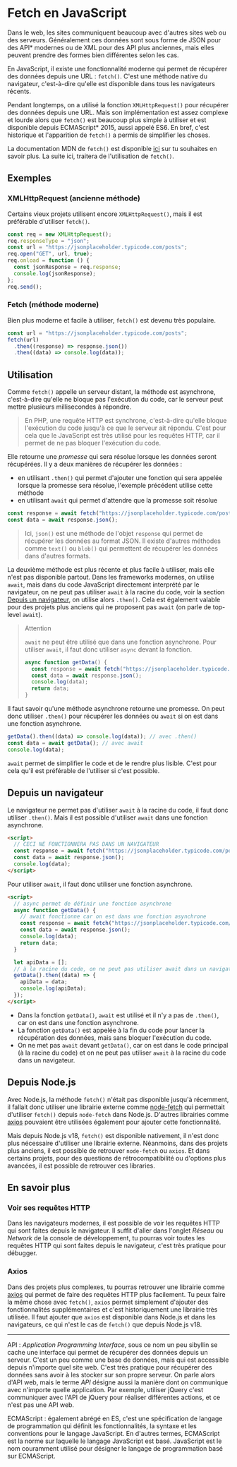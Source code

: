 # Fetch en JavaScript

Dans le web, les sites communiquent beaucoup avec d'autres sites web ou des serveurs. Généralement ces données sont sous forme de JSON pour des API\* modernes ou de XML pour des API plus anciennes, mais elles peuvent prendre des formes bien différentes selon les cas.

En JavaScript, il existe une fonctionnalité moderne qui permet de récupérer des données depuis une URL : `fetch()`. C'est une méthode native du navigateur, c'est-à-dire qu'elle est disponible dans tous les navigateurs récents.

Pendant longtemps, on a utilisé la fonction `XMLHttpRequest()` pour récupérer des données depuis une URL. Mais son implémentation est assez complexe et lourde alors que `fetch()` est beaucoup plus simple à utiliser et est disponible depuis ECMAScript\* 2015, aussi appelé ES6. En bref, c'est historique et l'apparition de `fetch()` a permis de simplifier les choses.

La documentation MDN de `fetch()` est disponible [ici](https://developer.mozilla.org/en-US/docs/Web/API/Fetch_API) sur tu souhaites en savoir plus. La suite ici, traitera de l'utilisation de `fetch()`.

## Exemples

### XMLHttpRequest (ancienne méthode)

Certains vieux projets utilisent encore `XMLHttpRequest()`, mais il est préférable d'utiliser `fetch()`.

```js
const req = new XMLHttpRequest();
req.responseType = "json";
const url = "https://jsonplaceholder.typicode.com/posts";
req.open("GET", url, true);
req.onload = function () {
  const jsonResponse = req.response;
  console.log(jsonResponse);
};
req.send();
```

### Fetch (méthode moderne)

Bien plus moderne et facile à utiliser, `fetch()` est devenu très populaire.

```js
const url = "https://jsonplaceholder.typicode.com/posts";
fetch(url)
  .then((response) => response.json())
  .then((data) => console.log(data));
```

## Utilisation

Comme `fetch()` appelle un serveur distant, la méthode est asynchrone, c'est-à-dire qu'elle ne bloque pas l'exécution du code, car le serveur peut mettre plusieurs millisecondes à répondre.

> En PHP, une requête HTTP est synchrone, c'est-à-dire qu'elle bloque l'exécution du code jusqu'à ce que le serveur ait répondu. C'est pour cela que le JavaScript est très utilisé pour les requêtes HTTP, car il permet de ne pas bloquer l'exécution du code.

Elle retourne une _promesse_ qui sera résolue lorsque les données seront récupérées. Il y a deux manières de récupérer les données :

- en utilisant `.then()` qui permet d'ajouter une fonction qui sera appelée lorsque la promesse sera résolue, l'exemple précédent utilise cette méthode
- en utilisant `await` qui permet d'attendre que la promesse soit résolue

```js
const response = await fetch("https://jsonplaceholder.typicode.com/posts");
const data = await response.json();
```

> Ici, `json()` est une méthode de l'objet `response` qui permet de récupérer les données au format JSON. Il existe d'autres méthodes comme `text()` ou `blob()` qui permettent de récupérer les données dans d'autres formats.

La deuxième méthode est plus récente et plus facile à utiliser, mais elle n'est pas disponible partout. Dans les frameworks modernes, on utilise `await`, mais dans du code JavaScript directement interprété par le navigateur, on ne peut pas utiliser `await` à la racine du code, voir la section [Depuis un navigateur](#depuis-un-navigateur), on utilise alors `.then()`. Cela est également valable pour des projets plus anciens qui ne proposent pas `await` (on parle de top-level `await`).

> Attention
>
> `await` ne peut être utilisé que dans une fonction asynchrone. Pour utiliser `await`, il faut donc utiliser `async` devant la fonction.
>
> ```js
> async function getData() {
>   const response = await fetch("https://jsonplaceholder.typicode.com/posts");
>   const data = await response.json();
>   console.log(data);
>   return data;
> }
> ```

Il faut savoir qu'une méthode asynchrone retourne une promesse. On peut donc utiliser `.then()` pour récupérer les données ou `await` si on est dans une fonction asynchrone.

```js
getData().then((data) => console.log(data)); // avec .then()
const data = await getData(); // avec await
console.log(data);
```

`await` permet de simplifier le code et de le rendre plus lisible. C'est pour cela qu'il est préférable de l'utiliser si c'est possible.

## Depuis un navigateur

Le navigateur ne permet pas d'utiliser `await` à la racine du code, il faut donc utiliser `.then()`. Mais il est possible d'utiliser `await` dans une fonction asynchrone.

```html
<script>
  // CECI NE FONCTIONNERA PAS DANS UN NAVIGATEUR
  const response = await fetch("https://jsonplaceholder.typicode.com/posts");
  const data = await response.json();
  console.log(data);
</script>
```

Pour utiliser `await`, il faut donc utiliser une fonction asynchrone.

```html
<script>
  // async permet de définir une fonction asynchrone
  async function getData() {
    // await fonctionne car on est dans une fonction asynchrone
    const response = await fetch("https://jsonplaceholder.typicode.com/posts");
    const data = await response.json();
    console.log(data);
    return data;
  }

  let apiData = [];
  // à la racine du code, on ne peut pas utiliser await dans un navigateur
  getData().then((data) => {
    apiData = data;
    console.log(apiData);
  });
</script>
```

- Dans la fonction `getData()`, `await` est utilisé et il n'y a pas de `.then()`, car on est dans une fonction asynchrone.
- La fonction `getData()` est appelée à la fin du code pour lancer la récupération des données, mais sans bloquer l'exécution du code.
- On ne met pas `await` devant `getData()`, car on est dans le code principal (à la racine du code) et on ne peut pas utiliser `await` à la racine du code dans un navigateur.

## Depuis Node.js

Avec Node.js, la méthode `fetch()` n'était pas disponible jusqu'à récemment, il fallait donc utiliser une librairie externe comme [node-fetch](https://github.com/node-fetch/node-fetch) qui permettait d'utiliser `fetch()` depuis `node-fetch` dans Node.js. D'autres librairies comme [axios](https://github.com/axios/axios) pouvaient être utilisées également pour ajouter cette fonctionnalité.

Mais depuis Node.js v18, `fetch()` est disponible nativement, il n'est donc plus nécessaire d'utiliser une librairie externe. Néanmoins, dans des projets plus anciens, il est possible de retrouver `node-fetch` ou `axios`. Et dans certains projets, pour des questions de rétrocompatibilité ou d'options plus avancées, il est possible de retrouver ces libraries.

## En savoir plus

### Voir ses requêtes HTTP

Dans les navigateurs modernes, il est possible de voir les requêtes HTTP qui sont faites depuis le navigateur. Il suffit d'aller dans l'onglet _Réseau_ ou _Network_ de la console de développement, tu pourras voir toutes les requêtes HTTP qui sont faites depuis le navigateur, c'est très pratique pour débugger.

### Axios

Dans des projets plus complexes, tu pourras retrouver une librairie comme [axios](https://github.com/axios/axios) qui permet de faire des requêtes HTTP plus facilement. Tu peux faire la même chose avec `fetch()`, `axios` permet simplement d'ajouter des fonctionnalités supplémentaires et c'est historiquement une librairie très utilisée. Il faut ajouter que `axios` est disponible dans Node.js et dans les navigateurs, ce qui n'est le cas de `fetch()` que depuis Node.js v18.

---

API : _Application Programming Interface_, sous ce nom un peu sibyllin se cache une interface qui permet de récupérer des données depuis un serveur. C'est un peu comme une base de données, mais qui est accessible depuis n'importe quel site web. C'est très pratique pour récupérer des données sans avoir à les stocker sur son propre serveur. On parle alors d'API web, mais le terme _API_ désigne aussi la manière dont on communique avec n'importe quelle application. Par exemple, utiliser jQuery c'est communiquer avec l'API de jQuery pour réaliser différentes actions, et ce n'est pas une API web.

ECMAScript : également abrégé en ES, c'est une spécification de langage de programmation qui définit les fonctionnalités, la syntaxe et les conventions pour le langage JavaScript. En d'autres termes, ECMAScript est la norme sur laquelle le langage JavaScript est basé. JavaScript est le nom couramment utilisé pour désigner le langage de programmation basé sur ECMAScript.
